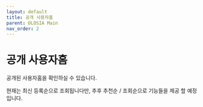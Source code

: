 ```yaml
---
layout: default
title: 공개 사용자홈
parent: OLOSIA Main
nav_order: 2
---
```


# 공개 사용자홈

공개된 사용자홈을 확인하실 수 있습니다.

현재는 최신 등록순으로 조회됩니다만, 추후 추천순 / 조회순으로 기능들을 제공 할 예정입니다.
